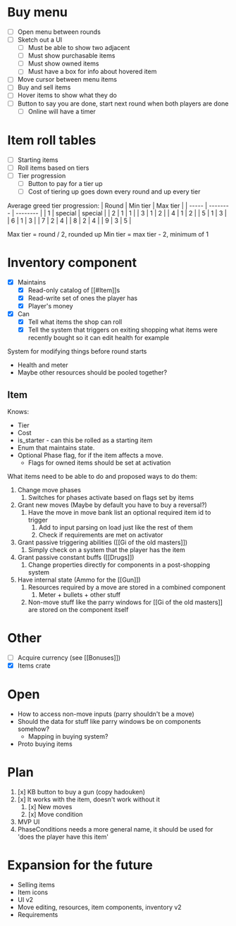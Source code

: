 # Buy menu
- [ ] Open menu between rounds
- [ ] Sketch out a UI
	- [ ] Must be able to show two adjacent
	- [ ] Must show purchasable items
	- [ ] Must show owned items
	- [ ] Must have a box for info about hovered item
- [ ] Move cursor between menu items
- [ ] Buy and sell items
- [ ] Hover items to show what they do
- [ ] Button to say you are done, start next round when both players are done
	- [ ] Online will have a timer

# Item roll tables
- [ ] Starting items
- [ ] Roll items based on tiers
- [ ] Tier progression
	- [ ] Button to pay for a tier up
	- [ ] Cost of tiering up goes down every round and up every tier

Average greed tier progression:
| Round | Min tier | Max tier |
| ----- | -------- | -------- |
| 1     | special  | special  |
| 2     | 1        | 1        |
| 3     | 1        | 2        |
| 4     | 1        | 2        |
| 5     | 1        | 3        |
| 6     | 1        | 3        |
| 7     | 2        | 4        |
| 8     | 2        | 4        |
| 9     | 3        | 5        | 

Max tier = round / 2, rounded up
Min tier = max tier - 2, minimum of 1

# Inventory component
- [x] Maintains
	- [x] Read-only catalog of [[#Item]]s
	- [x] Read-write set of ones the player has
	- [x] Player's money
- [x] Can
	- [x] Tell what items the shop can roll
	- [x] Tell the system that triggers on exiting shopping what items were recently bought so it can edit health for example

System for modifying things before round starts
- Health and meter
- Maybe other resources should be pooled together?

## Item
Knows:
- Tier
- Cost
- is_starter - can this be rolled as a starting item
- Enum that maintains state.
- Optional Phase flag, for if the item affects a move.
	- Flags for owned items should be set at activation

What items need to be able to do and proposed ways to do them:
1. Change move phases
	1. Switches for phases activate based on flags set by items
2. Grant new moves (Maybe by default you have to buy a reversal?)
	1. Have the move in move bank list an optional required item id to trigger
		1. Add to input parsing on load just like the rest of them
		2. Check if requirements are met on activator
3. Grant passive triggering abilities ([[Gi of the old masters]])
	1. Simply check on a system that the player has the item
4. Grant passive constant buffs ([[Drugs]])
	1. Change properties directly for components in a post-shopping system
5. Have internal state (Ammo for the [[Gun]])
	1. Resources required by a move are stored in a combined component
		1. Meter + bullets + other stuff
	2. Non-move stuff like the parry windows for [[Gi of the old masters]] are stored on the component itself

# Other
- [ ] Acquire currency (see [[Bonuses]])
- [x] Items crate

# Open
- How to access non-move inputs (parry shouldn't be a move)
- Should the data for stuff like parry windows be on components somehow?
	- Mapping in buying system?
- Proto buying items

# Plan
1. [x] KB button to buy a gun (copy hadouken)
2. [x] It works with the item, doesn't work without it
	1. [x] New moves
	2. [x] Move condition
3. MVP UI
4. PhaseConditions needs a more general name, it should be used for 'does the player have this item'

# Expansion for the future
- Selling items
- Item icons
- UI v2
- Move editing, resources, item components, inventory v2
- Requirements